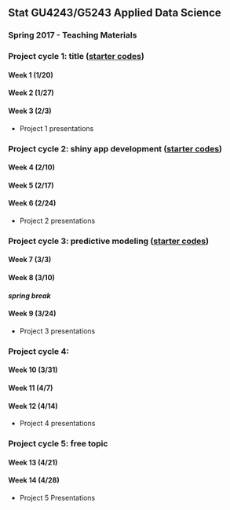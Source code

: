 ## Stat GU4243/G5243 Applied Data Science
### Spring 2017 - Teaching Materials

### Project cycle 1: title ([starter codes](link))
#### Week 1 (1/20)
#### Week 2 (1/27)
#### Week 3 (2/3)
+ Project 1 presentations

### Project cycle 2: shiny app development ([starter codes](link))
#### Week 4 (2/10)
#### Week 5 (2/17)
#### Week 6 (2/24)
+ Project 2 presentations

### Project cycle 3: predictive modeling ([starter codes](link))

#### Week 7 (3/3)
#### Week 8 (3/10)
#### *spring break*
#### Week 9 (3/24) 
+ Project 3 presentations

### Project cycle 4: 
#### Week 10 (3/31)
#### Week 11 (4/7)
#### Week 12 (4/14)
+ Project 4 presentations

### Project cycle 5: free topic

#### Week 13 (4/21)
#### Week 14 (4/28) 
+ Project 5 Presentations

